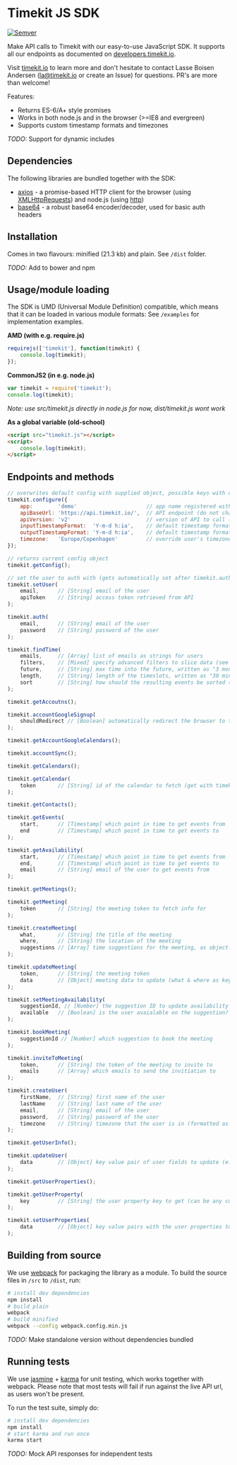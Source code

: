 # Timekit JS SDK

[![Semver](http://img.shields.io/SemVer/0.0.3.png)](http://semver.org/spec/v0.0.3.html)

Make API calls to Timekit with our easy-to-use JavaScript SDK. It supports all our endpoints as documented on [developers.timekit.io](http://developers.timekit.io).

Visit [timekit.io](http://timekit.io) to learn more and don't hesitate to contact Lasse Boisen Andersen ([la@timekit.io](mailto:la@timekit.io) or create an Issue) for questions. PR's are more than welcome!

Features:
- Returns ES-6/A+ style promises
- Works in both node.js and in the browser (>=IE8 and evergreen)
- Supports custom timestamp formats and timezones

*TODO:* Support for dynamic includes

## Dependencies

The following libraries are bundled together with the SDK:

- [axios](https://github.com/mzabriskie/axios) - a promise-based HTTP client for the browser (using [XMLHttpRequests](https://developer.mozilla.org/en-US/docs/Web/API/XMLHttpRequest)) and node.js (using [http](http://nodejs.org/api/http.html))
- [base64](https://github.com/mathiasbynens/base64) - a robust base64 encoder/decoder, used for basic auth headers

## Installation

Comes in two flavours: minified (21.3 kb) and plain. See `/dist` folder.

*TODO:* Add to bower and npm

## Usage/module loading

The SDK is UMD (Universal Module Definition) compatible, which means that it can be loaded in various module formats:
See `/examples` for implementation examples.

**AMD (with e.g. require.js)**
```javascript
requirejs(['timekit'], function(timekit) {
    console.log(timekit);
});
```

**CommonJS2 (in e.g. node.js)**
```javascript
var timekit = require('timekit');
console.log(timekit);

```
*Note: use src/timekit.js directly in node.js for now, dist/timekit.js wont work*

**As a global variable (old-school)**
```html
<script src="timekit.js"></script>
<script>
    console.log(timekit);
</script>
```

## Endpoints and methods

```javascript
// overwrites default config with supplied object, possible keys with default values below
timekit.configure({
    app:        'demo'                      // app name registered with timekit (get in touch)
    apiBaseUrl: 'https://api.timekit.io/',  // API endpoint (do not change)
    apiVersion: 'v2'                        // version of API to call (do not change)
    inputTimestampFormat:  'Y-m-d h:ia',    // default timestamp format that you supply
    outputTimestampFormat: 'Y-m-d h:ia',    // default timestamp format that you want the API to return
    timezone:   'Europe/Copenhagen'         // override user's timezone for custom formatted timestamps in another timezone
});

// returns current config object
timekit.getConfig(); 

// set the user to auth with (gets automatically set after timekit.auth())
timekit.setUser(
    email,      // [String] email of the user
    apiToken    // [String] access token retrieved from API
);

timekit.auth(
    email,      // [String] email of the user
    password    // [String] password of the user
);

timekit.findTime(
    emails,     // [Array] list of emails as strings for users
    filters,    // [Mixed] specify advanced filters to slice data (see http://developers.timekit.io/v2/docs/find-time-filters)
    future,     // [String] max time into the future, written as "3 months"
    length,     // [String] length of the timeslots, written as "30 minutes"
    sort        // [String] how should the resulting events be sorted (asc or desc)
);

timekit.getAccoutns();

timekit.accountGoogleSignup(
    shouldRedirect // [Boolean] automatically redirect the browser to the google url?
);

timekit.getAccountGoogleCalendars();

timekit.accountSync();

timekit.getCalendars();

timekit.getCalendar(
    token       // [String] id of the calendar to fetch (get with timekit.getCalendars())
);

timekit.getContacts();

timekit.getEvents(
    start,      // [Timestamp] which point in time to get events from
    end         // [Timestamp] which point in time to get events to
);

timekit.getAvailability(
    start,      // [Timestamp] which point in time to get events from
    end,        // [Timestamp] which point in time to get events to
    email       // [String] email of the user to get events from
);

timekit.getMeetings();

timekit.getMeeting(
    token       // [String] the meeting token to fetch info for
);

timekit.createMeeting(
    what,       // [String] the title of the meeting
    where,      // [String] the location of the meeting
    suggestions // [Array] time suggestions for the meeting, as object with 'start' and 'end' timestamps
);

timekit.updateMeeting(
    token,      // [String] the meeting token
    data        // [Object] meeting data to update (what & where as key value pairs)
);

timekit.setMeetingAvailability(
    suggestionId, // [Number] the suggestion ID to update availability for
    available   // [Boolean] is the user avaialable on the suggestion? true or false
);

timekit.bookMeeting(
    suggestionId // [Number] which suggestion to book the meeting 
);

timekit.inviteToMeeting(
    token,      // [String] the token of the meeting to invite to
    emails      // [Array] which emails to send the invitiation to
);

timekit.createUser(
    firstName,  // [String] first name of the user
    lastName    // [String] last name of the user
    email,      // [String] email of the user
    password,   // [String] password of the user
    timezone    // [String] timezone that the user is in (formatted as Europe/Copenhagen)
);

timekit.getUserInfo();

timekit.updateUser(
    data        // [Object] key value pair of user fields to update (e.g. first_name or timezone)
);

timekit.getUserProperties();

timekit.getUserProperty(
    key         // [String] the user property key to get (can be any custom string)
);

timekit.setUserProperties(
    data        // [Object] key value pairs with the user properties to set or overwrite
);
```

## Building from source

We use [webpack](http://webpack.github.io) for packaging the library as a module. To build the source files in `/src` to `/dist`, run:
```bash
# install dev dependencies
npm install
# build plain
webpack
# build minified
webpack --config webpack.config.min.js 
```

*TODO:* Make standalone version without dependencies bundled

## Running tests

We use [jasmine](http://jasmine.github.io) + [karma](http://karma-runner.github.io/) for unit testing, which works together with webpack.
Please note that most tests will fail if run against the live API url, as users won't be present.

To run the test suite, simply do:
```bash
# install dev dependencies
npm install
# start karma and run once
karma start
```

*TODO:* Mock API responses for independent tests
